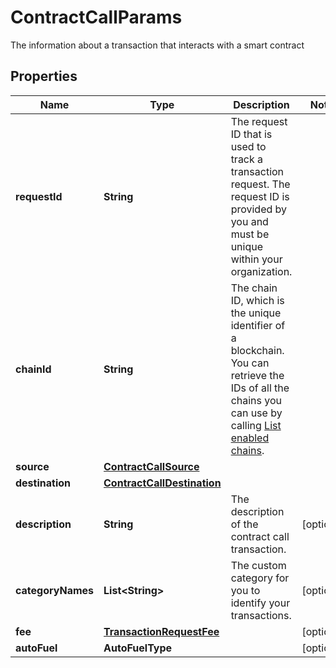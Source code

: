 

# ContractCallParams

The information about a transaction that interacts with a smart contract

## Properties

| Name | Type | Description | Notes |
|------------ | ------------- | ------------- | -------------|
|**requestId** | **String** | The request ID that is used to track a transaction request. The request ID is provided by you and must be unique within your organization. |  |
|**chainId** | **String** | The chain ID, which is the unique identifier of a blockchain. You can retrieve the IDs of all the chains you can use by calling [List enabled chains](https://www.cobo.com/developers/v2/api-references/wallets/list-enabled-chains). |  |
|**source** | [**ContractCallSource**](ContractCallSource.md) |  |  |
|**destination** | [**ContractCallDestination**](ContractCallDestination.md) |  |  |
|**description** | **String** | The description of the contract call transaction. |  [optional] |
|**categoryNames** | **List&lt;String&gt;** | The custom category for you to identify your transactions. |  [optional] |
|**fee** | [**TransactionRequestFee**](TransactionRequestFee.md) |  |  [optional] |
|**autoFuel** | **AutoFuelType** |  |  [optional] |



